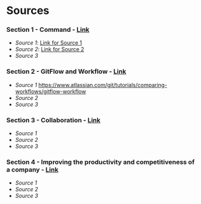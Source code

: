 # Sources

### Section 1 - Command - [Link](https://github.com/tmccalla777/RBTminiproject--Fall-2019/blob/master/Section%20-vicommands.md)
- *Source 1*: [Link for Source 1](https://acm.cs.virginia.edu/data/viunix.html)
- *Source 2*: [Link for Source 2](https://kb.iu.edu/d/afsk)
- *Source 3*

### Section 2 - GitFlow and Workflow - [Link](https://github.com/tmccalla777/RBTminiproject--Fall-2019/blob/master/Section%20-commands.md)
- *Source 1* https://www.atlassian.com/git/tutorials/comparing-workflows/gitflow-workflow
- *Source 2*
- *Source 3*

### Section 3 - Collaboration - [Link](https://github.com/tmccalla777/RBTminiproject--Fall-2019/blob/master/Section%20-%202%20Gitflow%20and%20Workflow.md)
- *Source 1*
- *Source 2*
- *Source 3*

### Section 4 - Improving the productivity and competitiveness of a company - [Link]()
- *Source 1*
- *Source 2*
- *Source 3*
